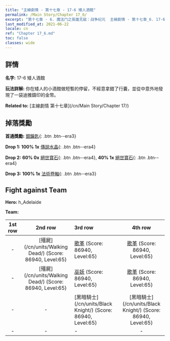 ```yaml
---
title: "主線劇情 - 第十七章 - 17-6 矮人酒館"
permalink: /Main Story/Chapter 17_6/
excerpt: "第十七章 - 6. 魔法门之英雄无敌：战争纪元  主線劇情 - 第十七章_6. 17-6 矮人酒館"
last_modified_at: 2021-06-22
locale: cn
ref: "Chapter 17_6.md"
toc: false
classes: wide
---
```


## 詳情

 **名字:** 17-6 矮人酒館

 **玩法詳解:** 你在矮人的小酒館做短暫的停留，不經意拿錯了行囊，並從中意外地發現了一袋迪雅鑄印的金幣。

 **Related to:** [主線劇情 第十七章](/cn/Main Story/Chapter 17/)

## 掉落獎勵

 **首通獎勵:** [銀鑰匙](/cn/Items/con_693/){: .btn .btn--era3}

 **Drop 1:** **100% 1x** [傳說水晶](/cn/Items/mat_59/){: .btn .btn--era4}

 **Drop 2:** **60% 0x** [絕世寶石](/cn/Items/mat_51/){: .btn .btn--era4}, **40% 1x** [絕世寶石](/cn/Items/mat_51/){: .btn .btn--era4}

 **Drop 3:** **100% 1x** [法術卷軸](/cn/Items/con_694/){: .btn .btn--era3}


## Fight against Team
 **Hero:** h_Adelaide

 **Team:**


  | 1st row | 2nd row | 3rd row | 4th row |
  |:----:|:----:|:----|:----:|
  | - | [殭屍](/cn/units/Walking Dead/) (Score: 86940, Level:65)  | [歌革](/cn/units/Gog/) (Score: 86940, Level:65)  | [歌革](/cn/units/Gog/) (Score: 86940, Level:65)  |
  | - | [殭屍](/cn/units/Walking Dead/) (Score: 86940, Level:65)  | [巫妖](/cn/units/Lich/) (Score: 86940, Level:65)  | [歌革](/cn/units/Gog/) (Score: 86940, Level:65)  |
  | - | - | [黑暗騎士](/cn/units/Black Knight/) (Score: 86940, Level:65)  | [黑暗騎士](/cn/units/Black Knight/) (Score: 86940, Level:65)  |
  | - | - | - | - |


